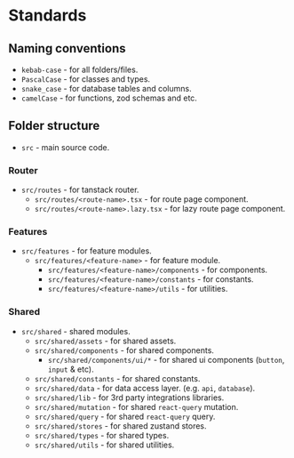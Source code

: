 # Standards

## Naming conventions

- `kebab-case` - for all folders/files.
- `PascalCase` - for classes and types.
- `snake_case` - for database tables and columns.
- `camelCase` - for functions, zod schemas and etc.

## Folder structure

- `src` - main source code.

### Router

- `src/routes` - for tanstack router.
  - `src/routes/<route-name>.tsx` - for route page component.
  - `src/routes/<route-name>.lazy.tsx` - for lazy route page component.

### Features

- `src/features` - for feature modules.
  - `src/features/<feature-name>` - for feature module.
    - `src/features/<feature-name>/components` - for components.
    - `src/features/<feature-name>/constants` - for constants.
    - `src/features/<feature-name>/utils` - for utilities.

### Shared

- `src/shared` - shared modules.
  - `src/shared/assets` - for shared assets.
  - `src/shared/components` - for shared components.
    - `src/shared/components/ui/*` - for shared ui components (`button`, `input` & etc).
  - `src/shared/constants` - for shared constants.
  - `src/shared/data` - for data access layer. (e.g. `api`, `database`).
  - `src/shared/lib` - for 3rd party integrations libraries.
  - `src/shared/mutation` - for shared `react-query` mutation.
  - `src/shared/query` - for shared `react-query` query. 
  - `src/shared/stores` - for shared zustand stores.
  - `src/shared/types` - for shared types.
  - `src/shared/utils` - for shared utilities.
